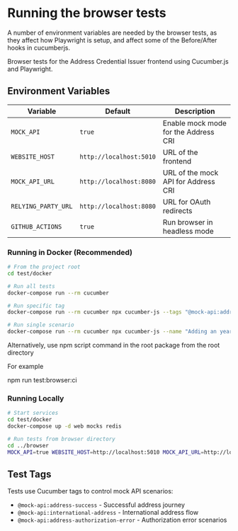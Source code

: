 # Running the browser tests

A number of environment variables are needed by the browser tests, as they affect how Playwright is setup, and affect some of the Before/After hooks in cucumberjs.

Browser tests for the Address Credential Issuer frontend using Cucumber.js and Playwright.

## Environment Variables

| Variable            | Default                 | Description                          |
| ------------------- | ----------------------- | ------------------------------------ |
| `MOCK_API`          | `true`                  | Enable mock mode for the Address CRI |
| `WEBSITE_HOST`      | `http://localhost:5010` | URL of the frontend                  |
| `MOCK_API_URL`      | `http://localhost:8080` | URL of the mock API for Address CRI  |
| `RELYING_PARTY_URL` | `http://localhost:8080` | URL for OAuth redirects              |
| `GITHUB_ACTIONS`    | `true`                  | Run browser in headless mode         |

### Running in Docker (Recommended)

```bash
# From the project root
cd test/docker

# Run all tests
docker-compose run --rm cucumber

# Run specific tag
docker-compose run --rm cucumber npx cucumber-js --tags "@mock-api:address-success"

# Run single scenario
docker-compose run --rm cucumber npx cucumber-js --name "Adding an year date"
```

Alternatively, use npm script command in the root package from the root directory

For example

npm run test:browser:ci

### Running Locally

```bash
# Start services
cd test/docker
docker-compose up -d web mocks redis

# Run tests from browser directory
cd ../browser
MOCK_API=true WEBSITE_HOST=http://localhost:5010 MOCK_API_URL=http://localhost:8080 npm test
```

## Test Tags

Tests use Cucumber tags to control mock API scenarios:

- `@mock-api:address-success` - Successful address journey
- `@mock-api:international-address` - International address flow
- `@mock-api:address-authorization-error` - Authorization error scenarios
